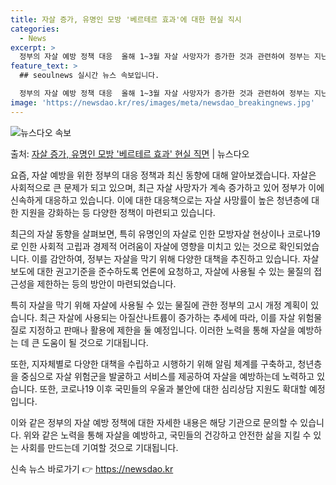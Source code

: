 ```yaml
---
title: 자살 증가, 유명인 모방 '베르테르 효과'에 대한 현실 직시
categories:
  - News
excerpt: >
  정부의 자살 예방 정책 대응  올해 1~3월 자살 사망자가 증가한 것과 관련하여 정부는 지난해 말 유명인의 …
feature_text: >
  ## seoulnews 실시간 뉴스 속보입니다.

  정부의 자살 예방 정책 대응  올해 1~3월 자살 사망자가 증가한 것과 관련하여 정부는 지난해 말 유명인의 …
image: 'https://newsdao.kr/res/images/meta/newsdao_breakingnews.jpg'
---
```


![뉴스다오 속보](https://newsdao.kr/res/images/meta/newsdao_breakingnews.jpg)

<p>출처: <a href="https://newsdao.kr/4257" rel="dofollow">자살 증가, 유명인 모방 '베르테르 효과' 현실 직면</a> | 뉴스다오</p>

요즘, 자살 예방을 위한 정부의 대응 정책과 최신 동향에 대해 알아보겠습니다. 자살은 사회적으로 큰 문제가 되고 있으며, 최근 자살 사망자가 계속 증가하고 있어 정부가 이에 신속하게 대응하고 있습니다. 이에 대한 대응책으로는 자살 사망률이 높은 청년층에 대한 지원을 강화하는 등 다양한 정책이 마련되고 있습니다.

최근의 자살 동향을 살펴보면, 특히 유명인의 자살로 인한 모방자살 현상이나 코로나19로 인한 사회적 고립과 경제적 어려움이 자살에 영향을 미치고 있는 것으로 확인되었습니다. 이를 감안하여, 정부는 자살을 막기 위해 다양한 대책을 추진하고 있습니다. 자살 보도에 대한 권고기준을 준수하도록 언론에 요청하고, 자살에 사용될 수 있는 물질의 접근성을 제한하는 등의 방안이 마련되었습니다.

특히 자살을 막기 위해 자살에 사용될 수 있는 물질에 관한 정부의 고시 개정 계획이 있습니다. 최근 자살에 사용되는 아질산나트륨이 증가하는 추세에 따라, 이를 자살 위험물질로 지정하고 판매나 활용에 제한을 둘 예정입니다. 이러한 노력을 통해 자살을 예방하는 데 큰 도움이 될 것으로 기대됩니다.

또한, 지자체별로 다양한 대책을 수립하고 시행하기 위해 알림 체계를 구축하고, 청년층을 중심으로 자살 위험군을 발굴하고 서비스를 제공하여 자살을 예방하는데 노력하고 있습니다. 또한, 코로나19 이후 국민들의 우울과 불안에 대한 심리상담 지원도 확대할 예정입니다.

이와 같은 정부의 자살 예방 정책에 대한 자세한 내용은 해당 기관으로 문의할 수 있습니다. 위와 같은 노력을 통해 자살을 예방하고, 국민들의 건강하고 안전한 삶을 지킬 수 있는 사회를 만드는데 기여할 것으로 기대됩니다. 

신속 뉴스 바로가기 👉 <a href="https://newsdao.kr" rel="dofollow">https://newsdao.kr</a>


